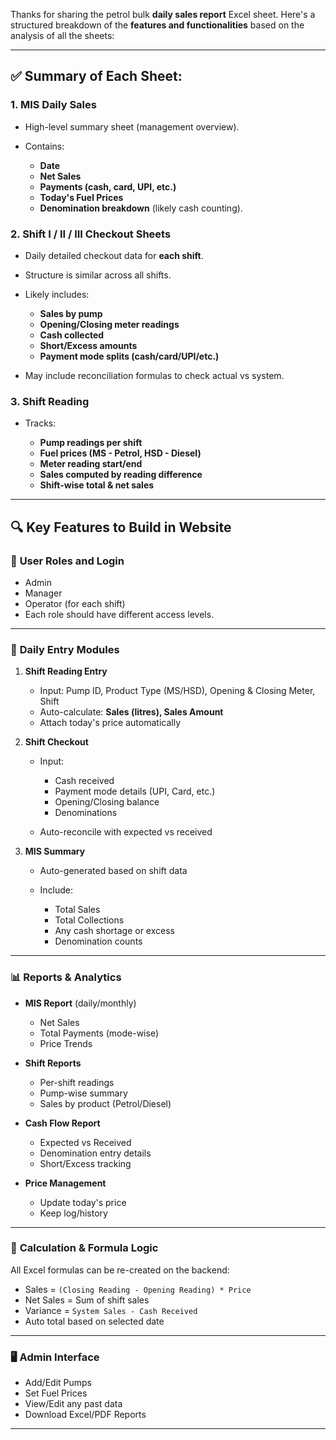 Thanks for sharing the petrol bulk **daily sales report** Excel sheet. Here's a
structured breakdown of the **features and functionalities** based on the
analysis of all the sheets:

---

## ✅ **Summary of Each Sheet:**

### 1. **MIS Daily Sales**

-  High-level summary sheet (management overview).
-  Contains:

   -  **Date**
   -  **Net Sales**
   -  **Payments (cash, card, UPI, etc.)**
   -  **Today's Fuel Prices**
   -  **Denomination breakdown** (likely cash counting).

### 2. **Shift I / II / III Checkout Sheets**

-  Daily detailed checkout data for **each shift**.
-  Structure is similar across all shifts.
-  Likely includes:

   -  **Sales by pump**
   -  **Opening/Closing meter readings**
   -  **Cash collected**
   -  **Short/Excess amounts**
   -  **Payment mode splits (cash/card/UPI/etc.)**

-  May include reconciliation formulas to check actual vs system.

### 3. **Shift Reading**

-  Tracks:

   -  **Pump readings per shift**
   -  **Fuel prices (MS - Petrol, HSD - Diesel)**
   -  **Meter reading start/end**
   -  **Sales computed by reading difference**
   -  **Shift-wise total & net sales**

---

## 🔍 Key Features to Build in Website

### 🔧 **User Roles and Login**

-  Admin
-  Manager
-  Operator (for each shift)
-  Each role should have different access levels.

---

### 📄 **Daily Entry Modules**

1. **Shift Reading Entry**

   -  Input: Pump ID, Product Type (MS/HSD), Opening & Closing Meter, Shift
   -  Auto-calculate: **Sales (litres), Sales Amount**
   -  Attach today's price automatically

2. **Shift Checkout**

   -  Input:

      -  Cash received
      -  Payment mode details (UPI, Card, etc.)
      -  Opening/Closing balance
      -  Denominations

   -  Auto-reconcile with expected vs received

3. **MIS Summary**

   -  Auto-generated based on shift data
   -  Include:

      -  Total Sales
      -  Total Collections
      -  Any cash shortage or excess
      -  Denomination counts

---

### 📊 **Reports & Analytics**

-  **MIS Report** (daily/monthly)

   -  Net Sales
   -  Total Payments (mode-wise)
   -  Price Trends

-  **Shift Reports**

   -  Per-shift readings
   -  Pump-wise summary
   -  Sales by product (Petrol/Diesel)

-  **Cash Flow Report**

   -  Expected vs Received
   -  Denomination entry details
   -  Short/Excess tracking

-  **Price Management**

   -  Update today's price
   -  Keep log/history

---

### 🔄 **Calculation & Formula Logic**

All Excel formulas can be re-created on the backend:

-  Sales = `(Closing Reading - Opening Reading) * Price`
-  Net Sales = Sum of shift sales
-  Variance = `System Sales - Cash Received`
-  Auto total based on selected date

---

### 🖥️ **Admin Interface**

-  Add/Edit Pumps
-  Set Fuel Prices
-  View/Edit any past data
-  Download Excel/PDF Reports

---
